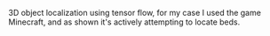 3D object localization using tensor flow, for my case I used the game Minecraft,
 and as shown it's actively attempting to locate beds.